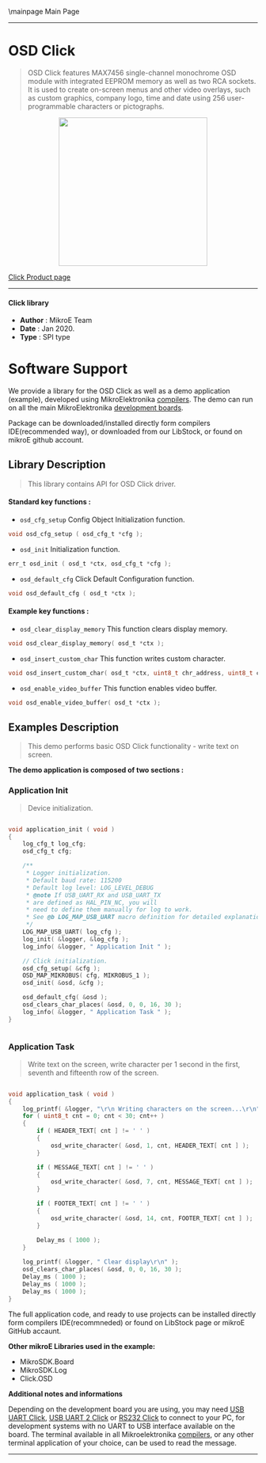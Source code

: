 \mainpage Main Page
 
---
# OSD Click

> OSD Click features MAX7456 single-channel monochrome OSD module with integrated EEPROM memory as well as two RCA sockets. It is used to create on-screen menus and other video overlays, such as custom graphics, company logo, time and date using 256 user-programmable characters or pictographs.

<p align="center">
  <img src="https://download.mikroe.com/images/click_for_ide/osd_click.png" height=300px>
</p>

[Click Product page](https://www.mikroe.com/osd-click)

---


#### Click library 

- **Author**        : MikroE Team
- **Date**          : Jan 2020.
- **Type**          : SPI type


# Software Support

We provide a library for the OSD Click 
as well as a demo application (example), developed using MikroElektronika 
[compilers](https://shop.mikroe.com/compilers). 
The demo can run on all the main MikroElektronika [development boards](https://shop.mikroe.com/development-boards).

Package can be downloaded/installed directly form compilers IDE(recommended way), or downloaded from our LibStock, or found on mikroE github account. 

## Library Description

> This library contains API for OSD Click driver.

#### Standard key functions :

- `osd_cfg_setup` Config Object Initialization function.
```c
void osd_cfg_setup ( osd_cfg_t *cfg ); 
```

- `osd_init` Initialization function.
```c
err_t osd_init ( osd_t *ctx, osd_cfg_t *cfg );
```

- `osd_default_cfg` Click Default Configuration function.
```c
void osd_default_cfg ( osd_t *ctx );
```

#### Example key functions :

- `osd_clear_display_memory` This function clears display memory.
```c
void osd_clear_display_memory( osd_t *ctx );
```

- `osd_insert_custom_char` This function writes custom character.
```c
void osd_insert_custom_char( osd_t *ctx, uint8_t chr_address, uint8_t custom_char );
```

- `osd_enable_video_buffer` This function enables video buffer.
```c
void osd_enable_video_buffer( osd_t *ctx );
```

## Examples Description

> This demo performs basic OSD Click functionality - write text on screen.

**The demo application is composed of two sections :**

### Application Init 

> Device initialization.

```c

void application_init ( void )
{
    log_cfg_t log_cfg;
    osd_cfg_t cfg;

    /** 
     * Logger initialization.
     * Default baud rate: 115200
     * Default log level: LOG_LEVEL_DEBUG
     * @note If USB_UART_RX and USB_UART_TX 
     * are defined as HAL_PIN_NC, you will 
     * need to define them manually for log to work. 
     * See @b LOG_MAP_USB_UART macro definition for detailed explanation.
     */
    LOG_MAP_USB_UART( log_cfg );
    log_init( &logger, &log_cfg );
    log_info( &logger, " Application Init " );

    // Click initialization.
    osd_cfg_setup( &cfg );
    OSD_MAP_MIKROBUS( cfg, MIKROBUS_1 );
    osd_init( &osd, &cfg );

    osd_default_cfg( &osd );
    osd_clears_char_places( &osd, 0, 0, 16, 30 );
    log_info( &logger, " Application Task " );
}
  
```

### Application Task

> Write text on the screen, write character per 1 second in the first, seventh and fifteenth row of the screen.

```c

void application_task ( void )
{
    log_printf( &logger, "\r\n Writing characters on the screen...\r\n" );
    for ( uint8_t cnt = 0; cnt < 30; cnt++ )
    {
        if ( HEADER_TEXT[ cnt ] != ' ' )
        {
            osd_write_character( &osd, 1, cnt, HEADER_TEXT[ cnt ] );
        }

        if ( MESSAGE_TEXT[ cnt ] != ' ' )
        {
            osd_write_character( &osd, 7, cnt, MESSAGE_TEXT[ cnt ] );
        }

        if ( FOOTER_TEXT[ cnt ] != ' ' )
        {
            osd_write_character( &osd, 14, cnt, FOOTER_TEXT[ cnt ] );
        }

        Delay_ms ( 1000 );
    }
    
    log_printf( &logger, " Clear display\r\n" );
    osd_clears_char_places( &osd, 0, 0, 16, 30 );
    Delay_ms ( 1000 );
    Delay_ms ( 1000 );
    Delay_ms ( 1000 );
}  

```


The full application code, and ready to use projects can be  installed directly form compilers IDE(recommneded) or found on LibStock page or mikroE GitHub accaunt.

**Other mikroE Libraries used in the example:** 

- MikroSDK.Board
- MikroSDK.Log
- Click.OSD

**Additional notes and informations**

Depending on the development board you are using, you may need 
[USB UART Click](https://shop.mikroe.com/usb-uart-click), 
[USB UART 2 Click](https://shop.mikroe.com/usb-uart-2-click) or 
[RS232 Click](https://shop.mikroe.com/rs232-click) to connect to your PC, for 
development systems with no UART to USB interface available on the board. The 
terminal available in all Mikroelektronika 
[compilers](https://shop.mikroe.com/compilers), or any other terminal application 
of your choice, can be used to read the message.



---